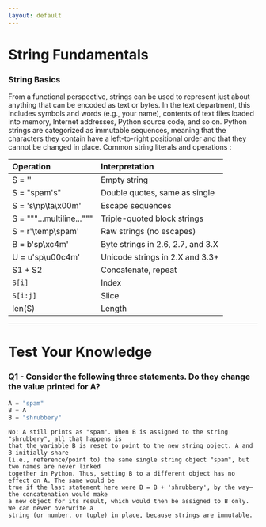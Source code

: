 ```yaml
---
layout: default
---
```


# String Fundamentals

### String Basics

From a functional perspective, strings can be used to represent just about anything that can be encoded as text or bytes. In the text department, this includes symbols and words (e.g., your name), contents of text files loaded into memory, Internet addresses, Python source code, and so on. Python strings are categorized as immutable sequences, meaning that the characters they contain have a left-to-right positional order and that they cannot be changed in place. Common string literals and operations :

| Operation        | Interpretation          |
|:-------------|:------------------|
| S = ''           | Empty string |
| S = "spam's" | Double quotes, same as single  |
| S = 's\np\ta\x00m'           | Escape sequences  |
| S = """...multiline..."""           | Triple-quoted block strings |
| S = r'\temp\spam'           | Raw strings (no escapes) |
| B = b'sp\xc4m' | Byte strings in 2.6, 2.7, and 3.X   |
| U = u'sp\u00c4m'           | Unicode strings in 2.X and 3.3+    |
| S1 + S2           | Concatenate, repeat |
| ```S[i]``` | Index   |
| ```S[i:j]```           | Slice    |
| len(S)          | Length |




* * *

# Test Your Knowledge

### Q1 -  Consider the following three statements. Do they change the value printed for A?

```python
A = "spam"
B = A
B = "shrubbery"
```
```
No: A still prints as "spam". When B is assigned to the string "shrubbery", all that happens is 
that the variable B is reset to point to the new string object. A and B initially share 
(i.e., reference/point to) the same single string object "spam", but two names are never linked 
together in Python. Thus, setting B to a different object has no effect on A. The same would be 
true if the last statement here were B = B + 'shrubbery', by the way—the concatenation would make 
a new object for its result, which would then be assigned to B only. We can never overwrite a 
string (or number, or tuple) in place, because strings are immutable.
```
